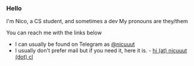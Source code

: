 ### Hello 
I'm Nico, a CS student, and sometimes a dev
My pronouns are they/them

You can reach me with the links below

- I can usually be found on Telegram as [@nicuuut](https://t.me/nicuuut)
- I usually don't prefer mail but if you need it, here it is. - [hi (at) nicuuut (dot) cl](mailto:hi@nicuuut.cl) 
